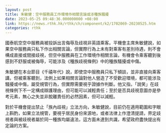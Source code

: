 ```yaml
---
layout: post
title: 朱敏健：空中服務員工作環境作相關言論或涉種族騷擾
date: 2023-05-25 09:48:36.000000000 +08:00
link: https://news.rthk.hk/rthk/ch/component/k2/1702069-20230525.htm
categories: rthk
---
```


國泰航空空中服務員被投訴出言侮辱及歧視非英語乘客。平機會主席朱敏健說，如果空中服務員只私下作出相關言論，但實際行為上未有對乘客有差別待遇，則不會構成直接或間接歧視，但空中服務員在工作環境作相關言論，有機會令乘客聽到後感到不舒服或被侮辱，可能涉及《種族歧視條例》中的種族騷擾或中傷。 

朱敏健在本台節目《千禧年代》說，即使空中服務員只私下傾談，並非直接向乘客講，但被乘客聽到，法例上如果相關言論對他人營造了不受歡迎環境，都可能涉及騷擾或中傷，屬受規管行為，但實際需要視乎證據作判斷。他又指，「說笑」在歧視條例下不一定構成辯護理由，但可能可以減輕責任；至於是否具歧視意圖亦是參考元素，無心之失並非脫離責任的必然因素，但可以減輕。

對於平機會提出禁止「族內歧視」立法方向，朱敏健說，目前仍在適用範圍和字眼上斟酌，如果立法規管，要視乎居民身份來源地，或者法律上作澄清提請，界定歧視者與被歧視者屬於同一種族均屬違法，這方面未達到共識，希望政府盡快提出有定論的方案。
